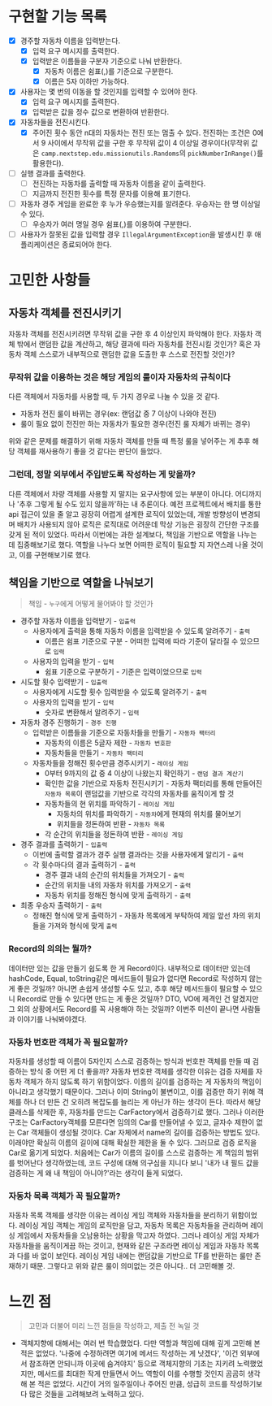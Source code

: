 # 구현할 기능 목록
- [x] 경주할 자동차 이름을 입력받는다.
	- [x] 입력 요구 메시지를 출력한다.
	- [x] 입력받은 이름들을 구분자 기준으로 나눠 반환한다.
		- [x] 자동차 이름은 쉼표(,)를 기준으로 구분한다.
		- [x] 이름은 5자 이하만 가능하다.
- [x] 사용자는 몇 번의 이동을 할 것인지를 입력할 수 있어야 한다.
	- [x] 입력 요구 메시지를 출력한다.
	- [x] 입력받은 값을 정수 값으로 변환하여 반환한다.
- [x] 자동차들을 전진시킨다.
	- [x] 주어진 횟수 동안 n대의 자동차는 전진 또는 멈출 수 있다. 전진하는 조건은 0에서 9 사이에서 무작위 값을 구한 후 무작위 값이 4 이상일 경우이다(무작위 값은 `camp.nextstep.edu.missionutils.Randoms`의 `pickNumberInRange()`를 활용한다).
- [ ] 실행 결과를 출력한다.
	- [ ] 전진하는 자동차를 출력할 때 자동차 이름을 같이 출력한다.
	- [ ] 지금까지 전진한 횟수를 특정 문자를 이용해 표기한다.
- [ ] 자동차 경주 게임을 완료한 후 누가 우승했는지를 알려준다. 우승자는 한 명 이상일 수 있다.
	- [ ] 우승자가 여러 명일 경우 쉼표(,)를 이용하여 구분한다.
- [ ] 사용자가 잘못된 값을 입력할 경우 `IllegalArgumentException`을 발생시킨 후 애플리케이션은 종료되어야 한다.
# 고민한 사항들
## 자동차 객체를 전진시키기
자동차 객체를 전진시키려면 무작위 값을 구한 후 4 이상인지 파악해야 한다.
자동차 객체 밖에서 랜덤한 값을 계산하고, 해당 결과에 따라 자동차를 전진시킬 것인가?
혹은 자동차 객체 스스로가 내부적으로 랜덤한 값을 도출한 후 스스로 전진할 것인가?
### 무작위 값을 이용하는 것은 해당 게임의 룰이자 자동차의 규칙이다
다른 객체에서 자동차를 사용할 때, 두 가지 경우로 나눌 수 있을 것 같다.
- 자동차 전진 룰이 바뀌는 경우(ex: 랜덤값 중 7 이상이 나와야 전진)
- 룰이 필요 없이 전진만 하는 자동차가 필요한 경우(전진 룰 자체가 바뀌는 경우)

위와 같은 문제를 해결하기 위해 자동차 객체를 만들 때 특정 룰을 넣어주는 게 추후 해당 객체를 재사용하기 좋을 것 같다는 판단이 들었다.
### 그런데, 정말 외부에서 주입받도록 작성하는 게 맞을까?
다른 객체에서 차량 객체를 사용할 지 말지는 요구사항에 있는 부분이 아니다. 어디까지나 '추후 그렇게 될 수도 있지 않을까'하는 내 추론이다.
예전 프로젝트에서 배치를 통한 api 접근이 있을 줄 알고 굉장히 어렵게 설계한 로직이 있었는데, 개발 방향성이 변경되며 배치가 사용되지 않아 로직은 로직대로 어려운데 막상 기능은 굉장히 간단한 구조를 갖게 된 적이 있었다.
따라서 이번에는 과한 설계보다, 책임을 기반으로 역할을 나누는 데 집중해보기로 했다.
역할을 나누다 보면 어떠한 로직이 필요할 지 자연스레 나올 것이고, 이를 구현해보기로 했다.
## 책임을 기반으로 역할을 나눠보기
> 책임 - `누구`에게 어떻게 물어봐야 할 것인가

- 경주할 자동차 이름을 입력받기 - `입출력`
	- 사용자에게 출력을 통해 자동차 이름을 입력받을 수 있도록 알려주기 - `출력`
		- 이름은 쉼표 기준으로 구분 - 어떠한 입력에 따라 기준이 달라질 수 있으므로 `입력`
	- 사용자의 입력을 받기 - `입력`
		- 쉼표 기준으로 구분하기 - 기준은 입력이었으므로 `입력`
- 시도할 횟수 입력받기 - `입출력`
	- 사용자에게 시도할 횟수 입력받을 수 있도록 알려주기 - `출력`
	- 사용자의 입력을 받기 - `입력`
		- 숫자로 변환해서 알려주기 - `입력`
- 자동차 경주 진행하기 - `경주 진행`
	- 입력받은 이름들을 기준으로 자동차들을 만들기 - `자동차 팩터리`
		- 자동차의 이름은 5글자 제한 - `자동차 번호판`
		- 자동차들을 만들기 - `자동차 팩터리`
	- 자동차들을 정해진 횟수만큼 경주시키기 - `레이싱 게임`
		- 0부터 9까지의 값 중 4 이상이 나왔는지 확인하기 - `랜덤 결과 계산기`
		- 확인한 값을 기반으로 자동차 전진시키기 - 자동차 팩터리를 통해 만들어진 `자동차 목록`이 랜덤값을 기반으로 각각의 자동차를 움직이게 할 것
		- 자동차들의 현 위치를 파악하기 - `레이싱 게임`
			- 자동차의 위치를 파악하기 - `자동차`에게 현재의 위치를 물어보기
			- 위치들을 정돈하여 반환 - `자동차 목록`
		- 각 순간의 위치들을 정돈하여 반환 - `레이싱 게임`
- 경주 결과를 출력하기 - `입출력`
	- 이번에 출력할 결과가 경주 실행 결과라는 것을 사용자에게 알리기 - `출력`
	- 각 횟수마다의 결과 출력하기 - `출력`
		- 경주 결과 내의 순간의 위치들을 가져오기 - `출력`
		- 순간의 위치들 내의 자동차 위치를 가져오기 - `출력`
		- 자동차 위치를 정해진 형식에 맞게 출력하기 - `출력`
- 최종 우승자 출력하기 - `출력`
	- 정해진 형식에 맞게 출력하기 - 자동차 목록에게 부탁하여 제일 앞선 차의 위치들을 가져와 형식에 맞게 `출력`
### Record의 의의는 뭘까?
데이터만 있는 값을 만들기 쉽도록 한 게 Record이다. 내부적으로 데이터만 있는데 hashCode, Equal, toString같은 메서드들이 필요가 없다면 Record로 작성하지 않는 게 좋은 것일까? 아니면 손쉽게 생성할 수도 있고, 추후 해당 메서드들이 필요할 수 있으니 Record로 만들 수 있다면 만드는 게 좋은 것일까?
DTO, VO에 제격인 건 알겠지만 그 외의 상황에서도 Record를 꼭 사용해야 하는 것일까?
이번주 미션이 끝나면 사람들과 이야기를 나눠봐야겠다.
### 자동차 번호판 객체가 꼭 필요할까?
자동차를 생성할 때 이름이 5자인지 스스로 검증하는 방식과 번호판 객체를 만들 때 검증하는 방식 중 어떤 게 더 좋을까?
자동차 번호판 객체를 생각한 이유는 검증 자체를 자동차 객체가 하지 않도록 하기 위함이었다.
이름의 길이를 검증하는 게 자동차의 책임이 아니라고 생각했기 때문이다.
그러나 이미 String이 불변이고, 이를 검증만 하기 위해 객체를 하나 더 만든 건 오히려 복잡도를 늘리는 게 아닌가 하는 생각이 든다.
따라서 해당 클래스를 삭제한 후, 자동차를 만드는 CarFactory에서 검증하기로 했다.
그러나 이러한 구조는 CarFactory객체를 모른다면 임의의 Car를 만들어낼 수 있고, 글자수 제한이 없는 Car 객체들이 생성될 것이다.
Car 자체에서 name의 길이를 검증하는 방법도 있다. 이래야만 확실히 이름의 길이에 대해 확실한 제한을 둘 수 있다. 그러므로 검증 로직을 Car로 옮기게 되었다.
처음에는 Car가 이름의 길이를 스스로 검증하는 게 책임의 범위를 벗어난다 생각하였는데, 코드 구성에 대해 의구심을 지니다 보니 '내가 내 필드 값을 검증하는 게 왜 내 책임이 아니야?'라는 생각이 들게 되었다.
### 자동차 목록 객체가 꼭 필요할까?
자동차 목록 객체를 생각한 이유는 레이싱 게임 객체와 자동차들을 분리하기 위함이었다.
레이싱 게임 객체는 게임의 로직만을 담고, 자동차 목록은 자동차들을 관리하며 레이싱 게임에서 자동차들을 오남용하는 상황을 막고자 하였다.
그러나 레이싱 게임 자체가 자동차들을 움직이게끔 하는 것이고, 현재와 같은 구조라면 레이싱 게임과 자동차 목록과 다를 바 없이 보인다. 레이싱 게임 내에는 랜덤값을 기반으로 TF를 반환하는 룰만 존재하기 때문.
그렇다고 위와 같은 룰이 의미없는 것은 아니다..
더 고민해볼 것.
# 느낀 점
> 고민과 더불어 미리 느낀 점들을 작성하고, 제출 전 녹일 것

- 객체지향에 대해서는 여러 번 학습했었다. 다만 역할과 책임에 대해 깊게 고민해 본 적은 없었다. '나중에 수정하려면 여기에 메서드 작성하는 게 낫겠다', '이건 외부에서 참조하면 안되니까 이곳에 숨겨야지' 등으로 객체지향의 기초는 지키려 노력했었지만, 메서드를 최대한 작게 만들면서 어느 역할이 이를 수행할 것인지 곰곰히 생각해 본 적은 없었다. 시간이 거의 일주일이나 주어진 만큼, 성급히 코드를 작성하기보다 많은 것들을 고려해보려 노력하고 있다.
